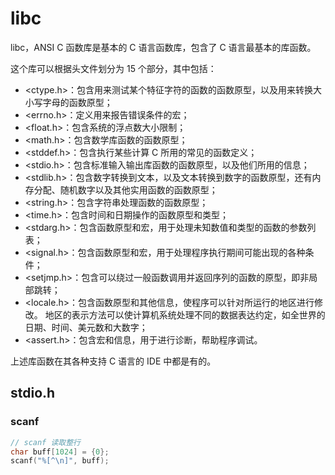 # libc
libc，ANSI C 函数库是基本的 C 语言函数库，包含了 C 语言最基本的库函数。

这个库可以根据头文件划分为 15 个部分，其中包括： 
+ <ctype.h>：包含用来测试某个特征字符的函数的函数原型，以及用来转换大小写字母的函数原型；
+ <errno.h>：定义用来报告错误条件的宏；
+ <float.h>：包含系统的浮点数大小限制；
+ <math.h>：包含数学库函数的函数原型；
+ <stddef.h>：包含执行某些计算 C 所用的常见的函数定义；
+ <stdio.h>：包含标准输入输出库函数的函数原型，以及他们所用的信息；
+ <stdlib.h>：包含数字转换到文本，以及文本转换到数字的函数原型，还有内存分配、随机数字以及其他实用函数的函数原型；
+ <string.h>：包含字符串处理函数的函数原型；
+ <time.h>：包含时间和日期操作的函数原型和类型；
+ <stdarg.h>：包含函数原型和宏，用于处理未知数值和类型的函数的参数列表；
+ <signal.h>：包含函数原型和宏，用于处理程序执行期间可能出现的各种条件；
+ <setjmp.h>：包含可以绕过一般函数调用并返回序列的函数的原型，即非局部跳转；
+ <locale.h>：包含函数原型和其他信息，使程序可以针对所运行的地区进行修改。
地区的表示方法可以使计算机系统处理不同的数据表达约定，如全世界的日期、时间、美元数和大数字；
+ <assert.h>：包含宏和信息，用于进行诊断，帮助程序调试。

上述库函数在其各种支持 C 语言的 IDE 中都是有的。 
## stdio.h
### scanf
```c
// scanf 读取整行
char buff[1024] = {0};
scanf("%[^\n]", buff);
```
